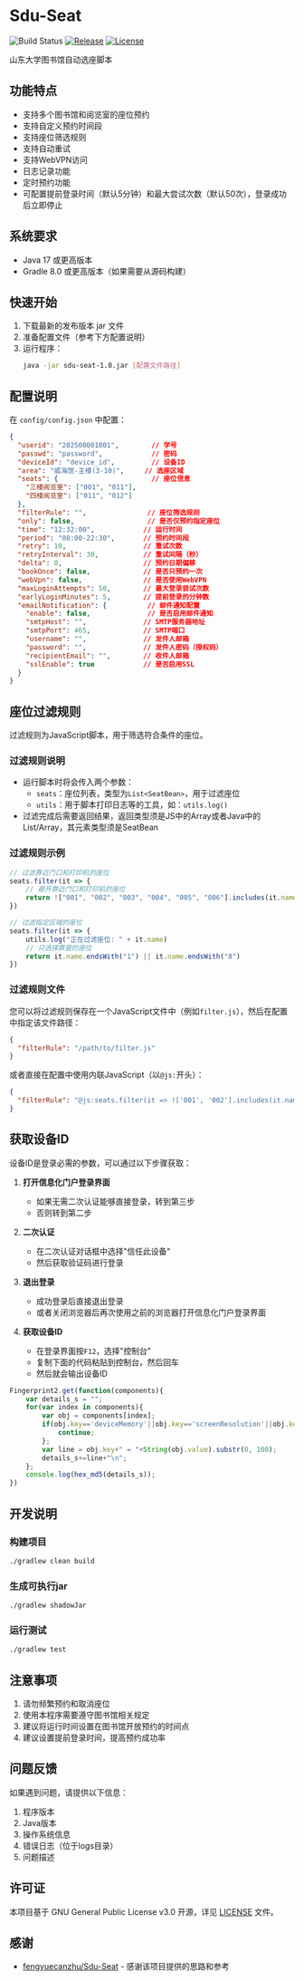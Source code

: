 # Sdu-Seat

![Build Status](https://github.com/Toskysun/sdu_seat/actions/workflows/build.yml/badge.svg)
[![Release](https://img.shields.io/github/v/release/Toskysun/sdu_seat?include_prereleases)](https://github.com/Toskysun/sdu_seat/releases/latest)
[![License](https://img.shields.io/github/license/Toskysun/sdu_seat)](https://github.com/Toskysun/sdu_seat/blob/main/LICENSE)

山东大学图书馆自动选座脚本

## 功能特点

- 支持多个图书馆和阅览室的座位预约
- 支持自定义预约时间段
- 支持座位筛选规则
- 支持自动重试
- 支持WebVPN访问
- 日志记录功能
- 定时预约功能
- 可配置提前登录时间（默认5分钟）和最大尝试次数（默认50次），登录成功后立即停止

## 系统要求

- Java 17 或更高版本
- Gradle 8.0 或更高版本（如果需要从源码构建）

## 快速开始

1. 下载最新的发布版本 jar 文件
2. 准备配置文件（参考下方配置说明）
3. 运行程序：
   ```bash
   java -jar sdu-seat-1.0.jar [配置文件路径]
   ```

## 配置说明

在 `config/config.json` 中配置：

```json
{
  "userid": "202500001001",        // 学号
  "passwd": "password",            // 密码
  "deviceId": "device_id",         // 设备ID
  "area": "威海馆-主楼(3-10)",     // 选座区域
  "seats": {                       // 座位信息
    "三楼阅览室": ["001", "011"],
    "四楼阅览室": ["011", "012"]
  },
  "filterRule": "",               // 座位筛选规则
  "only": false,                  // 是否仅预约指定座位
  "time": "12:32:00",            // 运行时间
  "period": "08:00-22:30",       // 预约时间段
  "retry": 10,                   // 重试次数
  "retryInterval": 30,           // 重试间隔（秒）
  "delta": 0,                    // 预约日期偏移
  "bookOnce": false,             // 是否只预约一次
  "webVpn": false,               // 是否使用WebVPN
  "maxLoginAttempts": 50,        // 最大登录尝试次数
  "earlyLoginMinutes": 5,        // 提前登录的分钟数
  "emailNotification": {          // 邮件通知配置
    "enable": false,              // 是否启用邮件通知
    "smtpHost": "",              // SMTP服务器地址
    "smtpPort": 465,             // SMTP端口
    "username": "",              // 发件人邮箱
    "password": "",              // 发件人密码（授权码）
    "recipientEmail": "",        // 收件人邮箱
    "sslEnable": true            // 是否启用SSL
  }
}
```

## 座位过滤规则

过滤规则为JavaScript脚本，用于筛选符合条件的座位。

### 过滤规则说明

- 运行脚本时将会传入两个参数：
  - `seats`：座位列表，类型为`List<SeatBean>`，用于过滤座位
  - `utils`：用于脚本打印日志等的工具，如：`utils.log()`
- 过滤完成后需要返回结果，返回类型须是JS中的Array或者Java中的List/Array，其元素类型须是SeatBean

### 过滤规则示例

```javascript
// 过滤靠近门口和打印机的座位
seats.filter(it => {
    // 避开靠近门口和打印机的座位
    return !["001", "002", "003", "004", "005", "006"].includes(it.name)
})

// 过滤指定区域的座位
seats.filter(it => {
    utils.log("正在过滤座位: " + it.name)
    // 只选择靠窗的座位
    return it.name.endsWith("1") || it.name.endsWith("8")
})
```

### 过滤规则文件

您可以将过滤规则保存在一个JavaScript文件中（例如`filter.js`），然后在配置中指定该文件路径：

```json
{
  "filterRule": "/path/to/filter.js"
}
```

或者直接在配置中使用内联JavaScript（以`@js:`开头）：

```json
{
  "filterRule": "@js:seats.filter(it => !['001', '002'].includes(it.name))"
}
```

## 获取设备ID

设备ID是登录必需的参数，可以通过以下步骤获取：

1. **打开信息化门户登录界面**
   - 如果无需二次认证能够直接登录，转到第三步
   - 否则转到第二步

2. **二次认证**
   - 在二次认证对话框中选择"信任此设备"
   - 然后获取验证码进行登录

3. **退出登录**
   - 成功登录后直接退出登录
   - 或者关闭浏览器后再次使用之前的浏览器打开信息化门户登录界面

4. **获取设备ID**
   - 在登录界面按`F12`，选择"控制台"
   - 复制下面的代码粘贴到控制台，然后回车
   - 然后就会输出设备ID

```javascript
Fingerprint2.get(function(components){
    var details_s = "";
    for(var index in components){
        var obj = components[index];
        if(obj.key=='deviceMemory'||obj.key=='screenResolution'||obj.key=='availableScreenResolution'){
            continue;
        };
        var line = obj.key+" = "+String(obj.value).substr(0, 100);
        details_s+=line+"\n";
    };
    console.log(hex_md5(details_s));
})
```

## 开发说明

### 构建项目

```bash
./gradlew clean build
```

### 生成可执行jar

```bash
./gradlew shadowJar
```

### 运行测试

```bash
./gradlew test
```

## 注意事项

1. 请勿频繁预约和取消座位
2. 使用本程序需要遵守图书馆相关规定
3. 建议将运行时间设置在图书馆开放预约的时间点
4. 建议设置提前登录时间，提高预约成功率

## 问题反馈

如果遇到问题，请提供以下信息：

1. 程序版本
2. Java版本
3. 操作系统信息
4. 错误日志（位于logs目录）
5. 问题描述

## 许可证

本项目基于 GNU General Public License v3.0 开源，详见 [LICENSE](LICENSE) 文件。

## 感谢

- [fengyuecanzhu/Sdu-Seat](https://github.com/fengyuecanzhu/Sdu-Seat) - 感谢该项目提供的思路和参考